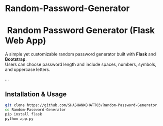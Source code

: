 # Random-Password-Generator


# ​ Random Password Generator (Flask Web App)

A simple yet customizable random password generator built with **Flask** and **Bootstrap**.  
Users can choose password length and include spaces, numbers, symbols, and uppercase letters.

...

## Installation & Usage

```bash
git clone https://github.com/SHASHANKBHATT03/Random-Password-Generator.git
cd Random-Password-Generator
pip install flask
python app.py
